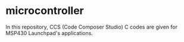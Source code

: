 # microcontroller
In this repository, CCS (Code Composer Studio) C codes are given for MSP430 Launchpad's applications.
